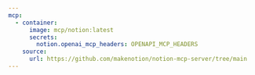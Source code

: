 ```yaml
---
mcp:
  - container:
      image: mcp/notion:latest
      secrets:
        notion.openai_mcp_headers: OPENAPI_MCP_HEADERS
    source:
      url: https://github.com/makenotion/notion-mcp-server/tree/main
---
```

